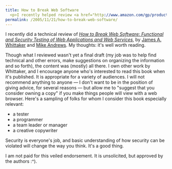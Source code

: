 ```yaml
---
title: How to Break Web Software
  <p>I recently helped review <a href="http://www.amazon.com/gp/product/0321369440"><i>How to Break Web Software : Functional and Security Testing of Web Applications and Web Services</i></a>.  Here's why I think it's worth reading if you're a web professional.</p>
permalink: /2005/11/21/how-to-break-web-software/
---
```

I recently did a technical review of [*How to Break Web Software: Functional and Security Testing of Web Applications and Web Services*][1], by [James A. Whittaker][2] and [Mike Andrews][3]. My thoughts: it's well worth reading.

Though what I reviewed wasn't yet a final draft (my job was to help find technical and other errors, make suggestions on organizing the information and so forth), the content was (mostly) all there. I own other work by Whittaker, and I encourage anyone who's interested to read this book when it's published. It is appropriate for a variety of audiences. I will not recommend anything to anyone &#8212; I don't want to be in the position of giving advice, for several reasons &#8212; but allow me to "suggest that you consider owning a copy" if you make things people will view with a web browser. Here's a sampling of folks for whom I consider this book especially relevant:

*   a tester
*   a programmer
*   a team leader or manager
*   a creative copywriter

Security is everyone's job, and basic understanding of how security can be violated will change the way you think. It's a good thing.

I am not paid for this veiled endorsement. It is unsolicited, but approved by the authors :^).

 [1]: http://www.amazon.com/gp/product/0321369440?ie=UTF8&#038;tag=xaprb-20&#038;link_code=as3&#038;camp=211189&#038;creative=373489&#038;creativeASIN=0321369440
 [2]: http://www.cs.fit.edu/~jw/
 [3]: http://www.foundstone.com/
